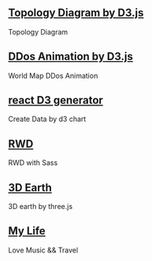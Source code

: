 ## [Topology Diagram by D3.js](http://slashtu.github.io/apps/topologyDiagram/)
Topology Diagram

## [DDos Animation by D3.js](https://slashtu.github.io/apps/ddos/)
World Map DDos Animation

## [react D3 generator](https://slashtu.github.io/)
Create Data by d3 chart

## [RWD](http://slashtu.github.io/lpm/learn-piano/piano-classical/)
RWD with Sass

## [3D Earth](https://slashtu.github.io/apps/3d-earth/)
3D earth by three.js

## [My Life](http://slashtu.github.io/apps/wedding-gallery/)
Love Music && Travel

